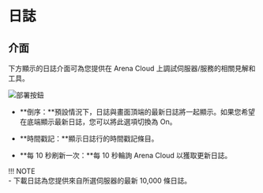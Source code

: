 # 日誌

## 介面
下方顯示的日誌介面可為您提供在 Arena Cloud 上調試伺服器/服務的相關見解和工具。 

![部署按鈕](../../images/logs-view.jpg)

- **倒序：**預設情況下，日誌與畫面頂端的最新日誌將一起顯示。如果您希望在底端顯示最新日誌，您可以將此選項切換為 On。

- **時間戳記：**顯示日誌行的時間戳記條目。

- **每 10 秒刷新一次：**每 10 秒輪詢 Arena Cloud 以獲取更新日誌。

!!! NOTE   
    - 下載日誌為您提供來自所選伺服器的最新 10,000 條日誌。


